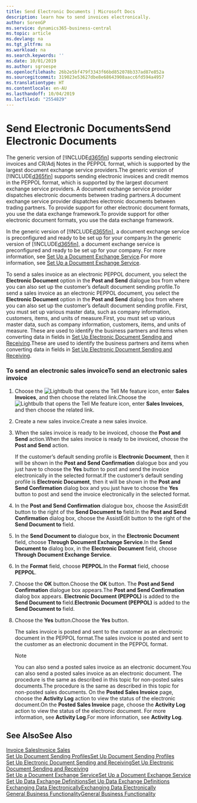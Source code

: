 ```yaml
---
title: Send Electronic Documents | Microsoft Docs
description: learn how to send invoices electronically.
author: SorenGP
ms.service: dynamics365-business-central
ms.topic: article
ms.devlang: na
ms.tgt_pltfrm: na
ms.workload: na
ms.search.keywords: ''
ms.date: 10/01/2019
ms.author: sgroespe
ms.openlocfilehash: 26b2e5bf479f3343f66bd852078b337ad87e852a
ms.sourcegitcommit: 319023e53627dbe8e68643908aacc6fd594a4957
ms.translationtype: HT
ms.contentlocale: en-AU
ms.lasthandoff: 10/04/2019
ms.locfileid: "2554829"
---
```

# <a name="send-electronic-documents"></a><span data-ttu-id="a3e76-103">Send Electronic Documents</span><span class="sxs-lookup"><span data-stu-id="a3e76-103">Send Electronic Documents</span></span>
<span data-ttu-id="a3e76-104">The generic version of [!INCLUDE[d365fin](includes/d365fin_md.md)] supports sending electronic invoices and CR/Adj Notes in the PEPPOL format, which is supported by the largest document exchange service providers.</span><span class="sxs-lookup"><span data-stu-id="a3e76-104">The generic version of [!INCLUDE[d365fin](includes/d365fin_md.md)] supports sending electronic invoices and credit memos in the PEPPOL format, which is supported by the largest document exchange service providers.</span></span> <span data-ttu-id="a3e76-105">A document exchange service provider dispatches electronic documents between trading partners.</span><span class="sxs-lookup"><span data-stu-id="a3e76-105">A document exchange service provider dispatches electronic documents between trading partners.</span></span> <span data-ttu-id="a3e76-106">To provide support for other electronic document formats, you use the data exchange framework.</span><span class="sxs-lookup"><span data-stu-id="a3e76-106">To provide support for other electronic document formats, you use the data exchange framework.</span></span>  

 <span data-ttu-id="a3e76-107">In the generic version of [!INCLUDE[d365fin](includes/d365fin_md.md)], a document exchange service is preconfigured and ready to be set up for your company.</span><span class="sxs-lookup"><span data-stu-id="a3e76-107">In the generic version of [!INCLUDE[d365fin](includes/d365fin_md.md)], a document exchange service is preconfigured and ready to be set up for your company.</span></span> <span data-ttu-id="a3e76-108">For more information, see [Set Up a Document Exchange Service](across-how-to-set-up-a-document-exchange-service.md).</span><span class="sxs-lookup"><span data-stu-id="a3e76-108">For more information, see [Set Up a Document Exchange Service](across-how-to-set-up-a-document-exchange-service.md).</span></span>  

 <span data-ttu-id="a3e76-109">To send a sales invoice as an electronic PEPPOL document, you select the **Electronic Document** option in the **Post and Send** dialogue box from where you can also set up the customer’s default document sending profile.</span><span class="sxs-lookup"><span data-stu-id="a3e76-109">To send a sales invoice as an electronic PEPPOL document, you select the **Electronic Document** option in the **Post and Send** dialog box from where you can also set up the customer’s default document sending profile.</span></span> <span data-ttu-id="a3e76-110">First, you must set up various master data, such as company information, customers, items, and units of measure.</span><span class="sxs-lookup"><span data-stu-id="a3e76-110">First, you must set up various master data, such as company information, customers, items, and units of measure.</span></span> <span data-ttu-id="a3e76-111">These are used to identify the business partners and items when converting data in fields in [Set Up Electronic Document Sending and Receiving](across-how-to-set-up-electronic-document-sending-and-receiving.md).</span><span class="sxs-lookup"><span data-stu-id="a3e76-111">These are used to identify the business partners and items when converting data in fields in [Set Up Electronic Document Sending and Receiving](across-how-to-set-up-electronic-document-sending-and-receiving.md).</span></span>  

### <a name="to-send-an-electronic-sales-invoice"></a><span data-ttu-id="a3e76-112">To send an electronic sales invoice</span><span class="sxs-lookup"><span data-stu-id="a3e76-112">To send an electronic sales invoice</span></span>  

1.  <span data-ttu-id="a3e76-113">Choose the ![Lightbulb that opens the Tell Me feature](media/ui-search/search_small.png "Tell me what you want to do") icon, enter **Sales Invoices**, and then choose the related link.</span><span class="sxs-lookup"><span data-stu-id="a3e76-113">Choose the ![Lightbulb that opens the Tell Me feature](media/ui-search/search_small.png "Tell me what you want to do") icon, enter **Sales Invoices**, and then choose the related link.</span></span>  

2.  <span data-ttu-id="a3e76-114">Create a new sales invoice.</span><span class="sxs-lookup"><span data-stu-id="a3e76-114">Create a new sales invoice.</span></span>  

3.  <span data-ttu-id="a3e76-115">When the sales invoice is ready to be invoiced, choose the **Post and Send** action.</span><span class="sxs-lookup"><span data-stu-id="a3e76-115">When the sales invoice is ready to be invoiced, choose the **Post and Send** action.</span></span>  

     <span data-ttu-id="a3e76-116">If the customer’s default sending profile is **Electronic Document**, then it will be shown in the **Post and Send Confirmation** dialogue box and you just have to choose the **Yes** button to post and send the invoice electronically in the selected format.</span><span class="sxs-lookup"><span data-stu-id="a3e76-116">If the customer’s default sending profile is **Electronic Document**, then it will be shown in the **Post and Send Confirmation** dialog box and you just have to choose the **Yes** button to post and send the invoice electronically in the selected format.</span></span>  

4.  <span data-ttu-id="a3e76-117">In the **Post and Send Confirmation** dialogue box, choose the AssistEdit button to the right of the **Send Document to** field.</span><span class="sxs-lookup"><span data-stu-id="a3e76-117">In the **Post and Send Confirmation** dialog box, choose the AssistEdit button to the right of the **Send Document to** field.</span></span>  

5.  <span data-ttu-id="a3e76-118">In the **Send Document to** dialogue box, in the **Electronic Document** field, choose **Through Document Exchange Service**.</span><span class="sxs-lookup"><span data-stu-id="a3e76-118">In the **Send Document to** dialog box, in the **Electronic Document** field, choose **Through Document Exchange Service**.</span></span>  

6.  <span data-ttu-id="a3e76-119">In the **Format** field, choose **PEPPOL**.</span><span class="sxs-lookup"><span data-stu-id="a3e76-119">In the **Format** field, choose **PEPPOL**.</span></span>  

7.  <span data-ttu-id="a3e76-120">Choose the **OK** button.</span><span class="sxs-lookup"><span data-stu-id="a3e76-120">Choose the **OK** button.</span></span> <span data-ttu-id="a3e76-121">The **Post and Send Confirmation** dialogue box appears.</span><span class="sxs-lookup"><span data-stu-id="a3e76-121">The **Post and Send Confirmation** dialog box appears.</span></span> <span data-ttu-id="a3e76-122">**Electronic Document (PEPPOL)** is added to the **Send Document to** field.</span><span class="sxs-lookup"><span data-stu-id="a3e76-122">**Electronic Document (PEPPOL)** is added to the **Send Document to** field.</span></span>  

8.  <span data-ttu-id="a3e76-123">Choose the **Yes** button.</span><span class="sxs-lookup"><span data-stu-id="a3e76-123">Choose the **Yes** button.</span></span>  

     <span data-ttu-id="a3e76-124">The sales invoice is posted and sent to the customer as an electronic document in the PEPPOL format.</span><span class="sxs-lookup"><span data-stu-id="a3e76-124">The sales invoice is posted and sent to the customer as an electronic document in the PEPPOL format.</span></span>  

    > [!NOTE]  
    >  <span data-ttu-id="a3e76-125">You can also send a posted sales invoice as an electronic document.</span><span class="sxs-lookup"><span data-stu-id="a3e76-125">You can also send a posted sales invoice as an electronic document.</span></span> <span data-ttu-id="a3e76-126">The procedure is the same as described in this topic for non-posted sales documents.</span><span class="sxs-lookup"><span data-stu-id="a3e76-126">The procedure is the same as described in this topic for non-posted sales documents.</span></span> <span data-ttu-id="a3e76-127">On the **Posted Sales Invoice** page, choose the **Activity Log** action to view the status of the electronic document.</span><span class="sxs-lookup"><span data-stu-id="a3e76-127">On the **Posted Sales Invoice** page, choose the **Activity Log** action to view the status of the electronic document.</span></span> <span data-ttu-id="a3e76-128">For more information, see **Activity Log**.</span><span class="sxs-lookup"><span data-stu-id="a3e76-128">For more information, see **Activity Log**.</span></span>  

## <a name="see-also"></a><span data-ttu-id="a3e76-129">See Also</span><span class="sxs-lookup"><span data-stu-id="a3e76-129">See Also</span></span>  
[<span data-ttu-id="a3e76-130">Invoice Sales</span><span class="sxs-lookup"><span data-stu-id="a3e76-130">Invoice Sales</span></span>](sales-how-invoice-sales.md)  
[<span data-ttu-id="a3e76-131">Set Up Document Sending Profiles</span><span class="sxs-lookup"><span data-stu-id="a3e76-131">Set Up Document Sending Profiles</span></span>](sales-how-setup-document-send-profiles.md)  
[<span data-ttu-id="a3e76-132">Set Up Electronic Document Sending and Receiving</span><span class="sxs-lookup"><span data-stu-id="a3e76-132">Set Up Electronic Document Sending and Receiving</span></span>](across-how-to-set-up-electronic-document-sending-and-receiving.md)  
[<span data-ttu-id="a3e76-133">Set Up a Document Exchange Service</span><span class="sxs-lookup"><span data-stu-id="a3e76-133">Set Up a Document Exchange Service</span></span>](across-how-to-set-up-a-document-exchange-service.md)  
[<span data-ttu-id="a3e76-134">Set Up Data Exchange Definitions</span><span class="sxs-lookup"><span data-stu-id="a3e76-134">Set Up Data Exchange Definitions</span></span>](across-how-to-set-up-data-exchange-definitions.md)  
[<span data-ttu-id="a3e76-135">Exchanging Data Electronically</span><span class="sxs-lookup"><span data-stu-id="a3e76-135">Exchanging Data Electronically</span></span>](across-data-exchange.md)  
[<span data-ttu-id="a3e76-136">General Business Functionality</span><span class="sxs-lookup"><span data-stu-id="a3e76-136">General Business Functionality</span></span>](ui-across-business-areas.md)  
